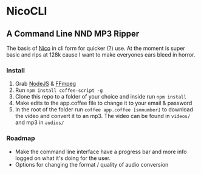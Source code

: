 # NicoCLI

## A Command Line NND MP3 Ripper

The basis of [Nico](https://github.com/Tomo-san/Nico) in cli form for quicker (?) use. At the moment is super basic and rips at 128k cause I want to make everyones ears bleed in horror.

### Install
1. Grab [NodeJS](http://nodejs.org/) & [FFmpeg](http://www.ffmpeg.org/)
2. Run `npm install coffee-script -g`
3. Clone this repo to a folder of your choice and inside run `npm install`
4. Make edits to the app.coffee file to change it to your email & password
5. In the root of the folder run `coffee app.coffee [smnumber]` to download the video and convert it to an mp3. The video can be found in `videos/` and mp3 in `audios/`

### Roadmap
- Make the command line interface have a progress bar and more info logged on what it's doing for the user.
- Options for changing the format / quality of audio conversion